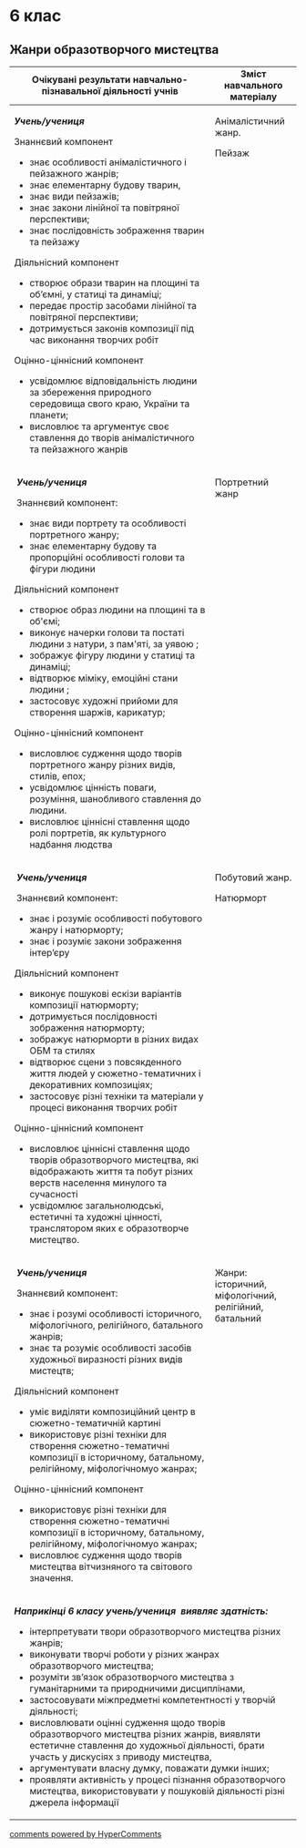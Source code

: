 <div id="hypercomments_widget" class="js-hypercomments-widget invisible"></div>

# 6 клас

## Жанри образотворчого мистецтва

<table>
  <tr>
    <td width="70%" align="center"><b>Очікувані результати навчально-пізнавальної діяльності учнів</b></td>
    <td width="30%" align="center"><b>Зміст навчального матеріалу</b></td>
  </tr>
<tbody>
  <tr>
<td width="70%" style="vertical-align:top !important;">
<p><strong><em>Учень</em></strong><strong><em>/</em></strong><strong><em>учениця</em></strong></p>
<p>Знаннєвий компонент</p>
<ul>
<li>знає особливості анімалістичного і пейзажного жанрів;</li>
<li>знає елементарну будову тварин,</li>
<li>знає види пейзажів;</li>
<li>знає закони лінійної та повітряної перспективи;</li>
<li>знає послідовність зображення тварин та пейзажу</li>
</ul>
<p>Діяльнісний компонент</p>
<ul>
<li>створює образи тварин на площині та об&rsquo;ємні, у статиці та динаміці;</li>
<li>передає простір засобами лінійної та повітряної перспективи;</li>
<li>дотримується законів композиції під час виконання творчих робіт</li>
</ul>
<p>Оцінно-ціннісний компонент</p>
<ul>
<li>усвідомлює відповідальність людини за збереження природного середовища свого краю, України та планети;</li>
<li>висловлює та аргументує своє ставлення до творів анімалістичного та пейзажного жанрів</li>
</ul>
</td>
<td width="30%" style="vertical-align:top !important;">
<p>Анімалістичний      жанр.</p>
<p>Пейзаж</p>
</td>
  </tr>
  <tr>
<td width="70%" style="vertical-align:top !important;">
<p>&nbsp;<strong><em>Учень/</em></strong><strong><em>учениця</em></strong></p>
<p><strong><em>&nbsp;</em></strong>Знаннєвий компонент:</p>
<ul>
<li>знає види портрету та особливості портретного жанру; </li>
<li>знає елементарну будову та пропорційні особливості голови та фігури людини </li>
</ul>
<p>Діяльнісний компонент</p>
<ul>
<li>створює образ людини на площині та в об'ємі;</li>
<li>виконує начерки голови та постаті людини з натури, з пам'яті, за уявою ;</li>
<li>зображує фігуру людини у статиці та динаміці;</li>
<li>відтворює міміку, емоційні стани людини ; </li>
<li>застосовує художні прийоми для створення шаржів, карикатур;</li>
</ul>
<p>Оцінно-ціннісний компонент</p>
<ul>
<li>висловлює судження щодо творів портретного жанру різних видів, стилів, епох;</li>
<li>усвідомлює цінність поваги, розуміння, шанобливого ставлення до людини.</li>
<li>висловлює ціннісні ставлення щодо ролі портретів, як культурного надбання людства</li>
</ul>
</td>
<td width="30%" style="vertical-align:top !important;">
<p>Портретний   жанр</p>
</td>
  </tr>
    <tr>
<td width="70%" style="vertical-align:top !important;">
<p>&nbsp;<strong><em>Учень/</em></strong><strong><em>учениця</em></strong></p>
<p><strong><em>&nbsp;</em></strong>Знаннєвий компонент:</p>
<ul>
<li>знає і розуміє особливості побутового жанру і натюрморту;</li>
<li>знає і розуміє закони зображення інтер&rsquo;єру</li>
</ul>
<p>Діяльнісний компонент</p>
<ul>
<li>виконує пошукові ескізи варіантів композиції натюрморту;</li>
<li>дотримується послідовності зображення натюрморту;</li>
<li>зображує натюрморти в різних видах ОБМ та стилях</li>
<li>відтворює сцени з повсякденного життя людей у сюжетно-тематичних і декоративних композиціях;</li>
<li>застосовує різні техніки та матеріали у процесі виконання творчих робіт</li>
</ul>
<p>Оцінно-ціннісний компонент</p>
<ul>
<li>висловлює ціннісні ставлення щодо творів образотворчого мистецтва, які відображають життя та побут різних верств населення минулого та сучасності</li>
<li>усвідомлює загальнолюдські, естетичні та художні цінності, транслятором яких є образотворче мистецтво.</li>
</ul>
</td>
<td width="30%" style="vertical-align:top !important;">
<p>Побутовий жанр. </p>
<p>Натюрморт</p>
</td>
  </tr>
    <tr>
<td width="70%" style="vertical-align:top !important;">
<p>&nbsp;<strong><em>Учень/</em></strong><strong><em>учениця</em></strong></p>
<p><strong><em>&nbsp;</em></strong>Знаннєвий компонент:</p>
<ul>
<li>знає і розумі особливості  історичного,  міфологічного,  релігійного,  батального  жанрів;</li>
<li>знає та розуміє особливості засобів художньої виразності різних видів мистецтв;</li>
</ul>
<p>Діяльнісний компонент</p>
<ul>
<li>уміє виділяти композиційний центр в сюжетно-тематичній картині</li>
<li>використовує різні техніки для створення сюжетно-тематичні композиції в історичному, батальному,  релігійному, міфологічномуо жанрах;</li>
</ul>
<p>Оцінно-ціннісний компонент</p>
<ul>
<li>використовує різні техніки для створення сюжетно-тематичні композиції в історичному, батальному,  релігійному, міфологічномуо жанрах;</li>
<li> висловлює судження щодо творів мистецтва вітчизняного та світового значення. </li>
</ul>
</td>
<td width="30%" style="vertical-align:top !important;">
<p>Жанри: історичний,   міфологічний,  релігійний, батальний</p>
</td>
  </tr>
    <tr>
<td colspan="2" style="vertical-align:top !important;">
<p><strong><em>Наприкінці 6 класу </em></strong><strong><em>учень/</em></strong><strong><em>учениця</em></strong> <strong><em>&nbsp;виявляє здатність:</em></strong></p>
<ul>
<li>інтерпретувати твори образотворчого мистецтва різних жанрів;</li>
<li>виконувати творчі роботи у різних жанрах образотворчого мистецтва;</li>
<li>розуміти зв&rsquo;язок образотворчого мистецтва з гуманітарними та природничими дисциплінами,</li>
<li>застосовувати міжпредметні компетентності у творчій діяльності;</li>
<li>висловлювати оцінні судження щодо творів образотворчого мистецтва різних жанрів, виявляти естетичне ставлення до художньої діяльності, брати участь у дискусіях з приводу мистецтва,</li>
<li>аргументувати власну думку, поважати думки інших;</li>
<li>проявляти активність у процесі пізнання образотворчого мистецтва, використовувати у пошуковій діяльності різні джерела інформації </li>
</ul>
</td>
</tr>
</tbody>
</table>

<div class="js-hypercomments-container">
<a href="http://hypercomments.com" class="hc-link" title="comments widget">comments powered by HyperComments</a>
</div>